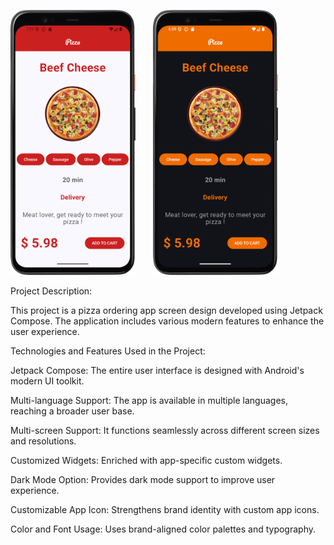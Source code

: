 <img src="images/light.png" alt="Light1" width="200"/> &nbsp;&nbsp;&nbsp;&nbsp;&nbsp; <img src="images/dark.png" alt="Dark1" width="200"/> 


Project Description:

This project is a pizza ordering app screen design developed using Jetpack Compose. The application includes various modern features to enhance the user experience.

Technologies and Features Used in the Project:

Jetpack Compose:  The entire user interface is designed with Android's modern UI toolkit.

Multi-language Support: The app is available in multiple languages, reaching a broader user base.

Multi-screen Support: It functions seamlessly across different screen sizes and resolutions.

Customized Widgets: Enriched with app-specific custom widgets.

Dark Mode Option: Provides dark mode support to improve user experience.

Customizable App Icon: Strengthens brand identity with custom app icons.

Color and Font Usage: Uses brand-aligned color palettes and typography.
